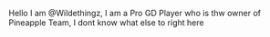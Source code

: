 Hello I am @Wildethingz, I am a Pro GD Player who is thw owner of Pineapple Team, I dont know what else to right here
